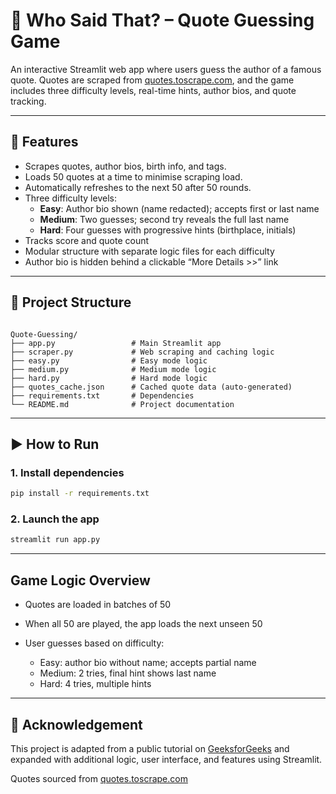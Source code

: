 # 🧠 Who Said That? – Quote Guessing Game

An interactive Streamlit web app where users guess the author of a famous quote. Quotes are scraped from [quotes.toscrape.com](http://quotes.toscrape.com), and the game includes three difficulty levels, real-time hints, author bios, and quote tracking.

---

## 🔧 Features

- Scrapes quotes, author bios, birth info, and tags.
- Loads 50 quotes at a time to minimise scraping load.
- Automatically refreshes to the next 50 after 50 rounds.
- Three difficulty levels:
  - **Easy**: Author bio shown (name redacted); accepts first or last name
  - **Medium**: Two guesses; second try reveals the full last name
  - **Hard**: Four guesses with progressive hints (birthplace, initials)
- Tracks score and quote count
- Modular structure with separate logic files for each difficulty
- Author bio is hidden behind a clickable “More Details >>” link

---

## 📁 Project Structure


```

Quote-Guessing/
├── app.py                 # Main Streamlit app
├── scraper.py             # Web scraping and caching logic
├── easy.py                # Easy mode logic
├── medium.py              # Medium mode logic
├── hard.py                # Hard mode logic
├── quotes_cache.json      # Cached quote data (auto-generated)
├── requirements.txt       # Dependencies
└── README.md              # Project documentation

````

---

## ▶️ How to Run

### 1. Install dependencies

```bash
pip install -r requirements.txt
````

### 2. Launch the app

```bash
streamlit run app.py
```

---

## Game Logic Overview

* Quotes are loaded in batches of 50
* When all 50 are played, the app loads the next unseen 50
* User guesses based on difficulty:

  * Easy: author bio without name; accepts partial name
  * Medium: 2 tries, final hint shows last name
  * Hard: 4 tries, multiple hints

---

## 📝 Acknowledgement

This project is adapted from a public tutorial on [GeeksforGeeks](https://www.geeksforgeeks.org/python/quote-guessing-game-using-web-scraping-in-python/) and expanded with additional logic, user interface, and features using Streamlit.

Quotes sourced from [quotes.toscrape.com](http://quotes.toscrape.com)
